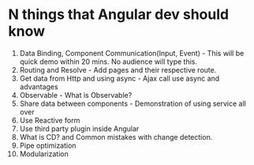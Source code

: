 # N things that Angular dev should know

1.  Data Binding, Component Communication(Input, Event) - This will be quick demo within 20 mins. No audience will type this. 
2.  Routing and Resolve - Add pages and their respective route.
3.  Get data from Http and using async - Ajax call use async and advantages
4.  Observable - What is Observable?
5.  Share data between components - Demonstration of using service all over
6.  Use Reactive form
7.  Use third party plugin inside Angular
8.  What is CD? and Common mistakes with change detection.
9.  Pipe optimization
10. Modularization 